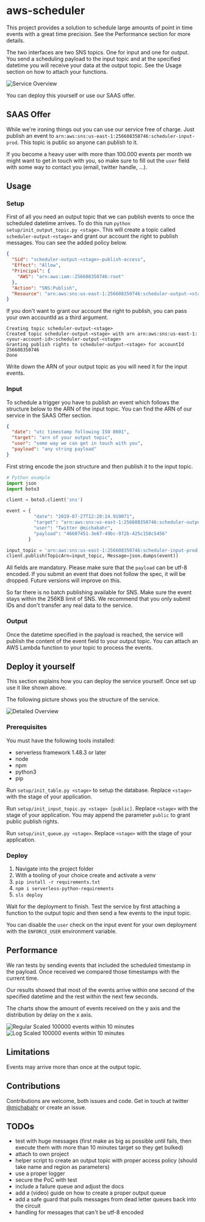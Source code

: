 # aws-scheduler

This project provides a solution to schedule large amounts of point in time events with a great time precision. See the Performance section for more details.

The two interfaces are two SNS topics. One for input and one for output. You send a scheduling payload to the input topic and at the specified datetime you will receive your data at the output topic. See the Usage section on how to attach your functions.

![Service Overview](https://github.com/bahrmichael/aws-scheduler/raw/master/pictures/overview.png)

You can deploy this yourself or use our SAAS offer.

## SAAS Offer

While we're ironing things out you can use our service free of charge. Just publish an event to `arn:aws:sns:us-east-1:256608350746:scheduler-input-prod`.  This topic is public so anyone can publish to it. 

If you become a heavy user with more than 100.000 events per month we might want to get in touch with you, so make sure to fill out the `user` field with some way to contact you (email, twitter handle, ...).

## Usage

### Setup
First of all you need an output topic that we can publish events to once the scheduled datetime arrives. To do this run `python setup/init_output_topic.py <stage>`. This will create a topic called `scheduler-output-<stage>` and grant our account the right to publish messages. You can see the added policy below.

```json
{
  "Sid": "scheduler-output-<stage>-publish-access",
  "Effect": "Allow",
  "Principal": {
    "AWS": "arn:aws:iam::256608350746:root"
  },
  "Action": "SNS:Publish",
  "Resource": "arn:aws:sns:us-east-1:256608350746:scheduler-output-<stage>"
}
``` 

If you don't want to grant our account the right to publish, you can pass your own accountId as a third argument.

```
Creating topic scheduler-output-<stage>
Created topic scheduler-output-<stage> with arn arn:aws:sns:us-east-1:<your-account-id>:scheduler-output-<stage>
Granting publish rights to scheduler-output-<stage> for accountId 256608350746
Done
```

Write down the ARN of your output topic as you will need it for the input events.

### Input
To schedule a trigger you have to publish an event which follows the structure below to the ARN of the input topic. You can find the ARN of our service in the SAAS Offer section.

```json
{
  "date": "utc timestamp following ISO 8601",
  "target": "arn of your output topic",
  "user": "some way we can get in touch with you",
  "payload": "any string payload"
}
```

First string encode the json structure and then publish it to the input topic.

```python
# Python example
import json
import boto3

client = boto3.client('sns')

event = {
          "date": "2019-07-27T12:20:24.919071",
          "target": "arn:aws:sns:us-east-1:256608350746:scheduler-output-prod",
          "user": "Twitter @michabahr",
          "payload": "46607451-3e67-49bc-972b-425c150c5456"
        }

input_topic = 'arn:aws:sns:us-east-1:256608350746:scheduler-input-prod'
client.publish(TopicArn=input_topic, Message=json.dumps(event))
```

All fields are mandatory. Please make sure that the `payload` can be utf-8 encoded. If you submit an event that does not follow the spec, it will be dropped. Future versions will improve on this.

So far there is no batch publishing available for SNS. Make sure the event stays within the 256KB limit of SNS. We recommend that you only submit IDs and don't transfer any real data to the service.

### Output
Once the datetime specified in the payload is reached, the service will publish the content of the event field to your output topic. You can attach an AWS Lambda function to your topic to process the events. 

## Deploy it yourself
This section explains how you can deploy the service yourself. Once set up use it like shown above.

The following picture shows you the structure of the service.

![Detailed Overview](https://github.com/bahrmichael/aws-scheduler/raw/master/pictures/detailed.png)

### Prerequisites
You must have the following tools installed:
- serverless framework 1.48.3 or later
- node
- npm
- python3
- pip

Run `setup/init_table.py <stage>` to setup the database. Replace `<stage>` with the stage of your application.

Run `setup/init_input_topic.py <stage> [public]`. Replace `<stage>` with the stage of your application. You may append the parameter `public` to grant public publish rights.

Run `setup/init_queue.py <stage>`. Replace `<stage>` with the stage of your application.

### Deploy
1. Navigate into the project folder
2. With a tooling of your choice create and activate a venv
3. `pip install -r requirements.txt`
4. `npm i serverless-python-requirements`
5. `sls deploy`

Wait for the deployment to finish. Test the service by first attaching a function to the output topic and then send a few events to the input topic.

You can disable the `user` check on the input event for your own deployment with the `ENFORCE_USER` environment variable.
 
## Performance
We ran tests by sending events that included the scheduled timestamp in the payload. Once received we compared those timestamps with the current time.

Our results showed that most of the events arrive within one second of the specified datetime and the rest within the next few seconds.

The charts show the amount of events received on the y axis and the distribution by delay on the x axis.

![Regular Scaled 100000 events within 10 minutes](https://github.com/bahrmichael/aws-scheduler/raw/master/pictures/regular-scaled-100k-10m.png)
![Log Scaled 100000 events within 10 minutes](https://github.com/bahrmichael/aws-scheduler/raw/master/pictures/log-scaled-100k-10m.png)

## Limitations
Events may arrive more than once at the output topic.

## Contributions
Contributions are welcome, both issues and code. Get in touch at twitter [@michabahr](https://twitter.com/michabahr) or create an issue.

## TODOs
- test with huge messages (first make as big as possible until fails, then execute them with more than 10 minutes target so they get bulked)
- attach to own project
- helper script to create an output topic with proper access policy (should take name and region as parameters)
- use a proper logger
- secure the PoC with test
- include a failure queue and adjust the docs
- add a (video) guide on how to create a proper output queue
- add a safe guard that pulls messages from dead letter queues back into the circuit
- handling for messages that can't be utf-8 encoded
